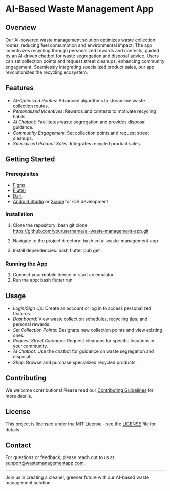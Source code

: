 # AI-Based Waste Management App

## Overview
Our AI-powered waste management solution optimizes waste collection routes, reducing fuel consumption and environmental impact. The app incentivizes recycling through personalized rewards and contests, guided by an AI-driven chatbot for waste segregation and disposal advice. Users can set collection points and request street cleanups, enhancing community engagement. Seamlessly integrating specialized product sales, our app revolutionizes the recycling ecosystem.

## Features
- *AI-Optimized Routes*: Advanced algorithms to streamline waste collection routes.
- *Personalized Incentives*: Rewards and contests to motivate recycling habits.
- *AI Chatbot*: Facilitates waste segregation and provides disposal guidance.
- *Community Engagement*: Set collection points and request street cleanups.
- *Specialized Product Sales*: Integrates recycled product sales.

## Getting Started
### Prerequisites

- [Figma](https://figma.dev/docs/get-started/install)
- [Flutter](https://flutter.dev/docs/get-started/install)
- [Dart](https://dart.dev/get-dart)
- [Android Studio](https://developer.android.com/studio) or [Xcode](https://developer.apple.com/xcode/) for iOS development

### Installation
1. Clone the repository:
    bash
    git clone https://github.com/yourusername/ai-waste-management-app.git
    
2. Navigate to the project directory:
    bash
    cd ai-waste-management-app
    
3. Install dependencies:
    bash
    flutter pub get
    

### Running the App
1. Connect your mobile device or start an emulator.
2. Run the app:
    bash
    flutter run
    

## Usage
- *Login/Sign Up*: Create an account or log in to access personalized features.
- *Dashboard*: View waste collection schedules, recycling tips, and personal rewards.
- *Set Collection Points*: Designate new collection points and view existing ones.
- *Request Street Cleanups*: Request cleanups for specific locations in your community.
- *AI Chatbot*: Use the chatbot for guidance on waste segregation and disposal.
- *Shop*: Browse and purchase specialized recycled products.

## Contributing
We welcome contributions! Please read our [Contributing Guidelines](CONTRIBUTING.md) for more details.

## License
This project is licensed under the MIT License - see the [LICENSE](LICENSE) file for details.

## Contact
For questions or feedback, please reach out to us at [support@wastemanagementapp.com](mailto:support@wastemanagementapp.com).

---

Join us in creating a cleaner, greener future with our AI-based waste management solution.
